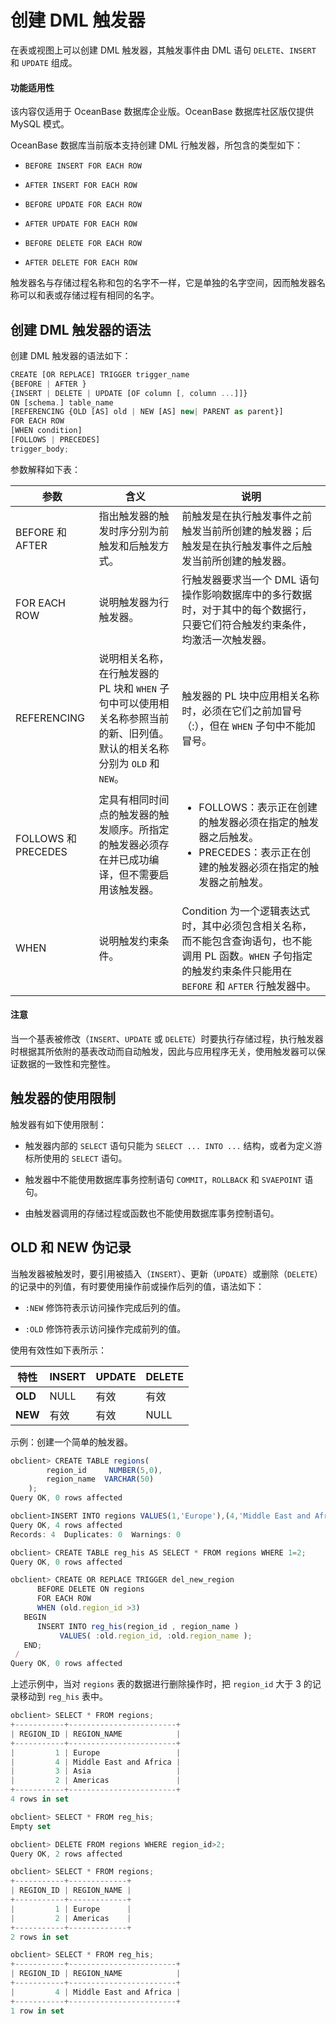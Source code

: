 # 创建 DML 触发器 


在表或视图上可以创建 DML 触发器，其触发事件由 DML 语句 `DELETE`、`INSERT` 和 `UPDATE` 组成。

  <main id="notice" >
    <h4>功能适用性</h4>
    <p>该内容仅适用于 OceanBase 数据库企业版。OceanBase 数据库社区版仅提供 MySQL 模式。</p>
  </main>

OceanBase 数据库当前版本支持创建 DML 行触发器，所包含的类型如下：

* `BEFORE INSERT FOR EACH ROW` 

* `AFTER INSERT FOR EACH ROW` 

* `BEFORE UPDATE FOR EACH ROW` 

* `AFTER UPDATE FOR EACH ROW` 

* `BEFORE DELETE FOR EACH ROW`

* `AFTER DELETE FOR EACH ROW`


触发器名与存储过程名称和包的名字不一样，它是单独的名字空间，因而触发器名称可以和表或存储过程有相同的名字。

## 创建 DML 触发器的语法 


创建 DML 触发器的语法如下：

```javascript
CREATE [OR REPLACE] TRIGGER trigger_name
{BEFORE | AFTER }
{INSERT | DELETE | UPDATE [OF column [, column ...]]}
ON [schema.] table_name 
[REFERENCING {OLD [AS] old | NEW [AS] new| PARENT as parent}]
FOR EACH ROW
[WHEN condition]
[FOLLOWS | PRECEDES]
trigger_body;
```



参数解释如下表：


|     **参数**     |                **含义**                    |                            **说明**                       |
|----------------|---------------------------------------------------|------------------------------------------------------------------|
| BEFORE 和 AFTER | 指出触发器的触发时序分别为前触发和后触发方式。        | 前触发是在执行触发事件之前触发当前所创建的触发器；后触发是在执行触发事件之后触发当前所创建的触发器。   |
| FOR EACH ROW   | 说明触发器为行触发器。         | 行触发器要求当一个 DML 语句操作影响数据库中的多行数据时，对于其中的每个数据行，只要它们符合触发约束条件，均激活一次触发器。 |
| REFERENCING    | 说明相关名称，在行触发器的 PL 块和 `WHEN` 子句中可以使用相关名称参照当前的新、旧列值。默认的相关名称分别为 `OLD` 和 `NEW`。 | 触发器的 PL 块中应用相关名称时，必须在它们之前加冒号（:），但在 `WHEN` 子句中不能加冒号。    |
| FOLLOWS 和 PRECEDES | 定具有相同时间点的触发器的触发顺序。所指定的触发器必须存在并已成功编译，但不需要启用该触发器。 | <ul><li>FOLLOWS：表示正在创建的触发器必须在指定的触发器之后触发。</li><li> PRECEDES：表示正在创建的触发器必须在指定的触发器之前触发。</li></ul> |
| WHEN           | 说明触发约束条件。      | Condition 为一个逻辑表达式时，其中必须包含相关名称，而不能包含查询语句，也不能调用 PL 函数。`WHEN` 子句指定的触发约束条件只能用在 `BEFORE` 和 `AFTER` 行触发器中。 |


  <main id="notice" type='notice'>
    <h4>注意</h4>
    <p>当一个基表被修改（<code>INSERT</code>、<code>UPDATE</code> 或 <code>DELETE</code>）时要执行存储过程，执行触发器时根据其所依附的基表改动而自动触发，因此与应用程序无关，使用触发器可以保证数据的一致性和完整性。</p>
  </main>

## 触发器的使用限制 

触发器有如下使用限制：

* 触发器内部的 `SELECT` 语句只能为 `SELECT ... INTO ...` 结构，或者为定义游标所使用的 `SELECT` 语句。

* 触发器中不能使用数据库事务控制语句 `COMMIT`，`ROLLBACK` 和 `SVAEPOINT` 语句。

* 由触发器调用的存储过程或函数也不能使用数据库事务控制语句。



## OLD 和 NEW 伪记录 

当触发器被触发时，要引用被插入（`INSERT`）、更新（`UPDATE`）或删除（`DELETE`）的记录中的列值，有时要使用操作前或操作后列的值，语法如下：

* `:NEW` 修饰符表示访问操作完成后列的值。

* `:OLD` 修饰符表示访问操作完成前列的值。


使用有效性如下表所示：


| **特性**  | **INSERT** | **UPDATE** | **DELETE** |
|---------|------------|------------|------------|
| **OLD** | NULL       | 有效         | 有效         |
| **NEW** | 有效         | 有效         | NULL       |



示例：创建一个简单的触发器。

```javascript
obclient> CREATE TABLE regions(
        region_id     NUMBER(5,0),  
        region_name  VARCHAR(50)
    );
Query OK, 0 rows affected 

obclient>INSERT INTO regions VALUES(1,'Europe'),(4,'Middle East and Africa'),(3,'Asia'),(2,'Americas'); 
Query OK, 4 rows affected 
Records: 4  Duplicates: 0  Warnings: 0

obclient> CREATE TABLE reg_his AS SELECT * FROM regions WHERE 1=2;
Query OK, 0 rows affected 

obclient> CREATE OR REPLACE TRIGGER del_new_region
      BEFORE DELETE ON regions 
      FOR EACH ROW
      WHEN (old.region_id >3)
   BEGIN
      INSERT INTO reg_his(region_id , region_name )
           VALUES( :old.region_id, :old.region_name );
   END;
 /
Query OK, 0 rows affected 
```



上述示例中，当对 `regions` 表的数据进行删除操作时，把 `region_id` 大于 3 的记录移动到 `reg_his` 表中。

```javascript
obclient> SELECT * FROM regions;
+-----------+------------------------+
| REGION_ID | REGION_NAME            |
+-----------+------------------------+
|         1 | Europe                 |
|         4 | Middle East and Africa |
|         3 | Asia                   |
|         2 | Americas               |
+-----------+------------------------+
4 rows in set 

obclient> SELECT * FROM reg_his;
Empty set 

obclient> DELETE FROM regions WHERE region_id>2;
Query OK, 2 rows affected 

obclient> SELECT * FROM regions;
+-----------+-------------+
| REGION_ID | REGION_NAME |
+-----------+-------------+
|         1 | Europe      |
|         2 | Americas    |
+-----------+-------------+
2 rows in set 

obclient> SELECT * FROM reg_his;
+-----------+------------------------+
| REGION_ID | REGION_NAME            |
+-----------+------------------------+
|         4 | Middle East and Africa |
+-----------+------------------------+
1 row in set 
```


